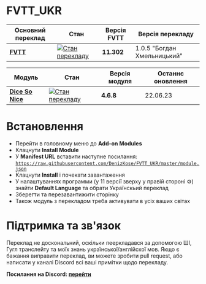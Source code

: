 # FVTT_UKR

|  Основний переклад |  Стан |  Версія FVTT |  Версія перекладу |
| ------------ | ------------ | ------------ | ------------ |
|  **[FVTT](https://weblate.dungeonmaster.monster/engage/foundry-virtual-tabletop/uk/)** |  [![Стан перекладу](https://weblate.dungeonmaster.monster/widgets/foundry-virtual-tabletop/uk/fvtt-core/svg-badge.svg)](https://weblate.dungeonmaster.monster/engage/foundry-virtual-tabletop/uk/) | **11.302** | 1.0.5 "Богдан Хмельницький"


|  Модуль |  Стан |  Версія модуля |  Останнє оновлення |
| ------------ | ------------ | ------------ | ------------ |
|  **[Dice So Nice](https://weblate.dungeonmaster.monster/projects/foundry-virtual-tabletop/dice-so-nice/uk/)** |  [![Стан перекладу](https://weblate.dungeonmaster.monster/widgets/foundry-virtual-tabletop/uk/dice-so-nice/svg-badge.svg)](https://weblate.dungeonmaster.monster/engage/foundry-virtual-tabletop/uk/) | **4.6.8** | 22.06.23

# Встановлення

- Перейти в головному меню до **Add-on Modules**
- Клацнути **Install Module**
- У **Manifest URL** вставити наступне посилання: <code>https://raw.githubusercontent.com/DenizKose/FVTT_UKR/master/module.json</code>
- Клацнути **Install** і почекати завантаження
- У налаштуваннях программи (у 11 версії зверху у правій стороні ⚙️) знайти **Default Language** та обрати Українскьий переклад
- Зберегти та перезавантижити сторінку
- Також модуль з перекладом треба активувати в усіх ваших світах

# Підтримка та зв'язок

Переклад не доскональний, оскільки пееркладався за допомогою ШІ, Гугл транслейту та моїх знань української/англійскої мов. Якщо є бажання виправити переклад, ви можете зробити pull request, або написати у каналі Discord всі ваші примітки щодо перекладу.

**Посилання на Discord: [перейти](https://discord.com/channels/1091329535913500765/1114358339783102474)**